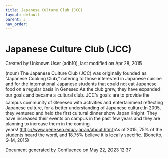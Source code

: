 ```yaml
---
title: Japanese Culture Club (JCC)
layout: default
parent: J
nav_order:
---
```


# Japanese Culture Club (JCC)

Created by  Unknown User (adb10), last modified on Apr 28, 2015

(noun) The Japanese Culture Club (JCC) was originally founded as &quot;Japanese Cooking Club,&quot; catering to those interested in Japanese cuisine and for the international Japanese students that could not eat Japanese food on a regular basis in Geneseo.As the club grew, they have expanded our goals and became a cultural club. JCC's goals are to provide the campus community of Geneseo with activities and entertainment reflecting Japanese culture, for a better understanding of Japanese culture.In 2005, they ventured and held the first cultural dinner show Japan Knight. They have increased their events on campus in the past few years and they are planning to increase them in the coming years! (http://www.geneseo.edu/~japan/about.html)As of 2015, 75% of the students heard the word, and 18.75% believe it is locally specific. (Bonetto, G-M, 2015)

Document generated by Confluence on May 22, 2023 12:37


